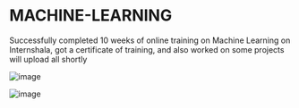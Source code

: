 # MACHINE-LEARNING
Successfully completed 10 weeks of online training on Machine Learning on Internshala, got a certificate of training, and also worked on some projects will upload all shortly



![image](https://user-images.githubusercontent.com/94695634/176987326-3ba91236-e3df-4ad4-86af-753cbd268380.png)







![image](https://user-images.githubusercontent.com/94695634/176988050-fe645eb8-1d68-4fe9-b860-a050a7c129b3.png)

